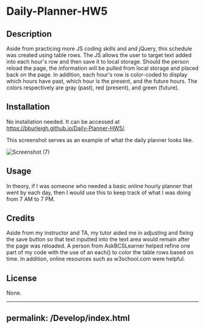 # Daily-Planner-HW5

## Description
Aside from practicing more JS coding skills and and jQuery, this schedule was created using table rows.  The JS allows the user to target text added into each hour's row and then save it to local storage.  Should the person reload the page, the information will be pulled from local storage and placed back on the page.  In addition, each hour's row is color-coded to display which hours have past, which hour is the present, and the future hours.  The colors respectively are gray (past), red (present), and green (future).

## Installation
No installation needed. It can be accessed at https://bburleigh.github.io/Daily-Planner-HW5/.

This screenshot serves as an example of what the daily planner looks like.

![Screenshot (7)](https://user-images.githubusercontent.com/109905208/191537969-338b155c-4262-41ee-938f-7395482da5c2.png)

## Usage
In theory, if I was someone who needed a basic online hourly planner that went by each day, then I would use this to keep track of what I was doing from 7 AM to 7 PM.

## Credits
Aside from my instructor and TA, my tutor aided me in adjusting and fixing the save button so that text inputted into the text area would remain after the page was reloaded. A person from AskBCSLearner helped refine one part of my code with the use of an each() to color the table rows based on time. In addition, online resources such as w3school.com were helpful.

## License
None.

---
permalink: /Develop/index.html
---
